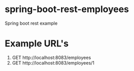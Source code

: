 # spring-boot-rest-employees
Spring boot rest example

# Example URL's
1. GET http://localhost:8083/employees
2. GET http://localhost:8083/employees/1

